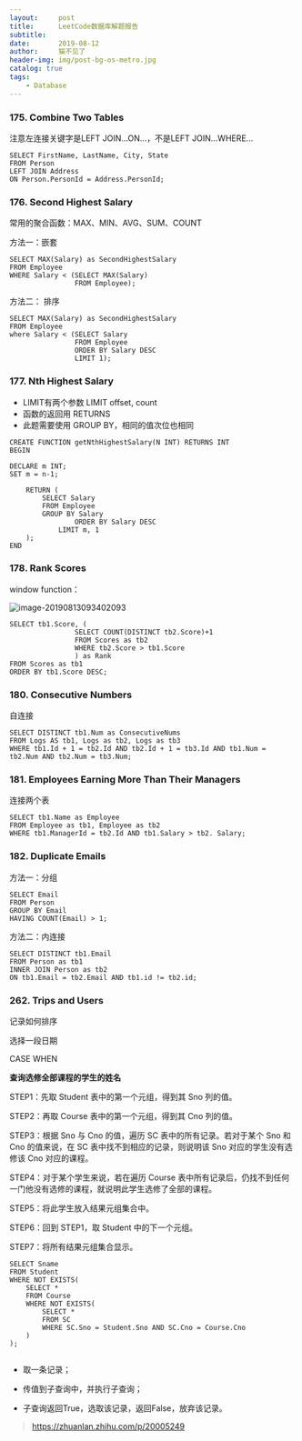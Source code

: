 ```yaml
---
layout:     post
title:      LeetCode数据库解题报告
subtitle:   
date:       2019-08-12
author:     猫不见了
header-img: img/post-bg-os-metro.jpg
catalog: true
tags:
    - Database
---
```




### 175. Combine Two Tables

注意左连接关键字是LEFT JOIN...ON...，不是LEFT JOIN...WHERE...

```mysql
SELECT FirstName, LastName, City, State 
FROM Person
LEFT JOIN Address 
ON Person.PersonId = Address.PersonId;
```





### 176. Second Highest Salary

常用的聚合函数：MAX、MIN、AVG、SUM、COUNT

方法一：嵌套

```mysql
SELECT MAX(Salary) as SecondHighestSalary
FROM Employee
WHERE Salary < (SELECT MAX(Salary)
                FROM Employee);
```

方法二： 排序

```mysql
SELECT MAX(Salary) as SecondHighestSalary
FROM Employee
where Salary < (SELECT Salary 
                FROM Employee
                ORDER BY Salary DESC
                LIMIT 1);
```





### 177. Nth Highest Salary

- LIMIT有两个参数 LIMIT offset, count 
- 函数的返回用 RETURNS
- 此题需要使用 GROUP BY，相同的值次位也相同

```mysql
CREATE FUNCTION getNthHighestSalary(N INT) RETURNS INT
BEGIN

DECLARE m INT;
SET m = n-1;

	RETURN (
        SELECT Salary
        FROM Employee
        GROUP BY Salary
				ORDER BY Salary DESC
    		LIMIT m, 1
    );
END
```





### 178. Rank Scores

window function：

![image-20190813093402093](http://ww4.sinaimg.cn/large/006tNc79ly1g5xssn0pjbj30ev06wmyf.jpg)

```mysql
SELECT tb1.Score, (
                SELECT COUNT(DISTINCT tb2.Score)+1
                FROM Scores as tb2
                WHERE tb2.Score > tb1.Score
                ) as Rank
FROM Scores as tb1
ORDER BY tb1.Score DESC;
```





### 180. Consecutive Numbers

自连接

```mysql
SELECT DISTINCT tb1.Num as ConsecutiveNums
FROM Logs AS tb1, Logs as tb2, Logs as tb3
WHERE tb1.Id + 1 = tb2.Id AND tb2.Id + 1 = tb3.Id AND tb1.Num = tb2.Num AND tb2.Num = tb3.Num; 
```





### 181. Employees Earning More Than Their Managers

连接两个表

```mysql
SELECT tb1.Name as Employee
FROM Employee as tb1, Employee as tb2
WHERE tb1.ManagerId = tb2.Id AND tb1.Salary > tb2. Salary;
```





### 182. Duplicate Emails

方法一：分组

```mysql
SELECT Email
FROM Person
GROUP BY Email
HAVING COUNT(Email) > 1;
```

方法二：内连接

```mysql
SELECT DISTINCT tb1.Email
FROM Person as tb1
INNER JOIN Person as tb2
ON tb1.Email = tb2.Email AND tb1.id != tb2.id;
```





### 262. Trips and Users

记录如何排序

选择一段日期

CASE WHEN





**查询选修全部课程的学生的姓名**

STEP1：先取 Student 表中的第一个元组，得到其 Sno 列的值。

STEP2：再取 Course 表中的第一个元组，得到其 Cno 列的值。

STEP3：根据 Sno 与 Cno 的值，遍历 SC 表中的所有记录。若对于某个 Sno 和 Cno 的值来说，在 SC 表中找不到相应的记录，则说明该 Sno 对应的学生没有选修该 Cno 对应的课程。

STEP4：对于某个学生来说，若在遍历 Course 表中所有记录后，仍找不到任何一门他没有选修的课程，就说明此学生选修了全部的课程。

STEP5：将此学生放入结果元组集合中。

STEP6：回到 STEP1，取 Student 中的下一个元组。

STEP7：将所有结果元组集合显示。




```mysql
SELECT Sname
FROM Student
WHERE NOT EXISTS(
    SELECT *
    FROM Course
    WHERE NOT EXISTS(
      	SELECT * 
      	FROM SC
      	WHERE SC.Sno = Student.Sno AND SC.Cno = Course.Cno
  	)
);
	
```



- 取一条记录；

- 传值到子查询中，并执行子查询；

- 子查询返回True，选取该记录，返回False，放弃该记录。

  

> https://zhuanlan.zhihu.com/p/20005249

